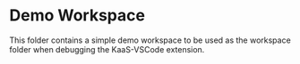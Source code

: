 # Demo Workspace

This folder contains a simple demo workspace to be used as the
workspace folder when debugging the KaaS-VSCode extension.